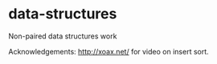 # data-structures
Non-paired data structures work



Acknowledgements: 
http://xoax.net/ for video on insert sort.